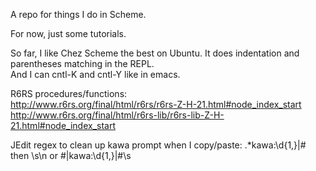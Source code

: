 A repo for things I do in Scheme.  

For now, just some tutorials.  

So far, I like Chez Scheme the best on Ubuntu. It does indentation and parentheses matching in the REPL.   
And I can cntl-K and cntl-Y like in emacs.  

R6RS procedures/functions:  
http://www.r6rs.org/final/html/r6rs/r6rs-Z-H-21.html#node_index_start  
http://www.r6rs.org/final/html/r6rs-lib/r6rs-lib-Z-H-21.html#node_index_start  

JEdit regex to clean up kawa prompt when I copy/paste: .*kawa:\d{1,}\|\#  then \s\n or \#\|kawa:\d{1,}\|\#\s


